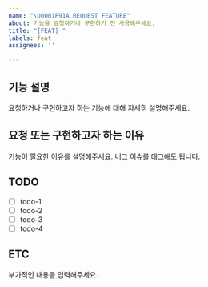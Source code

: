 ```yaml
---
name: "\U0001F91A REQUEST FEATURE"
about: 기능을 요청하거나 구현하기 전 사용해주세요.
title: "[FEAT] "
labels: feat
assignees: ''

---
```


<!-- 기능을 요청하거나 구현예정임을 알립니다. 필요없는 섹션은 지워주세요. -->
## 기능 설명
요청하거나 구현하고자 하는 기능에 대해 자세히 설명해주세요.

## 요청 또는 구현하고자 하는 이유
기능이 필요한 이유를 설명해주세요. 버그 이슈를 태그해도 됩니다.

## TODO
- [ ] todo-1
- [ ] todo-2
- [ ] todo-3
- [ ] todo-4

## ETC
부가적인 내용을 입력해주세요.